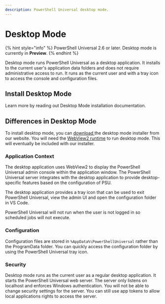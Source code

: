 ```yaml
---
description: PowerShell Universal desktop mode.
---
```


# Desktop Mode

{% hint style="info" %}
PowerShell Universal 2.6 or later. Desktop mode is currently in **Preview**.
{% endhint %}

Desktop mode runs PowerShell Universal as a desktop application. It installs to the current user's application data folders and does not require administrative access to run. It runs as the current user and with a tray icon to access the console and configuration files.&#x20;

## Install Desktop Mode

Learn more by reading out Desktop Mode installation documentation.&#x20;

## Differences in Desktop Mode

To install desktop mode, you can [download ](https://ironmansoftware.com/downloads)the desktop mode installer from our website. You will need the [WebView2 runtime](https://developer.microsoft.com/en-us/microsoft-edge/webview2/) to run desktop mode. This will eventually be included with our installer.

### Application Context

The desktop application uses WebView2 to display the PowerShell Universal admin console within the application window. The PowerShell Universal server integrates with the desktop application to provide desktop-specific features based on the configuration of PSU.&#x20;

The desktop application provides a tray icon that can be used to exit PowerShell Universal, view the admin UI and open the configuration folder in VS Code.&#x20;

PowerShell Universal will not run when the user is not logged in so scheduled jobs will not execute.&#x20;

### Configuration

Configuration files are stored in `%AppData%\PowerShellUniversal` rather than the ProgramData folder. You can quickly access the configuration folder by using the PowerShell Universal tray icon.&#x20;

### Security&#x20;

Desktop mode runs as the current user as a regular desktop application. It starts the PowerShell Universal web server. The server only listens on localhost and enforces Windows authentication. You will not be able to change security settings for the server. You can still use app tokens to allow local applications rights to access the server.&#x20;



